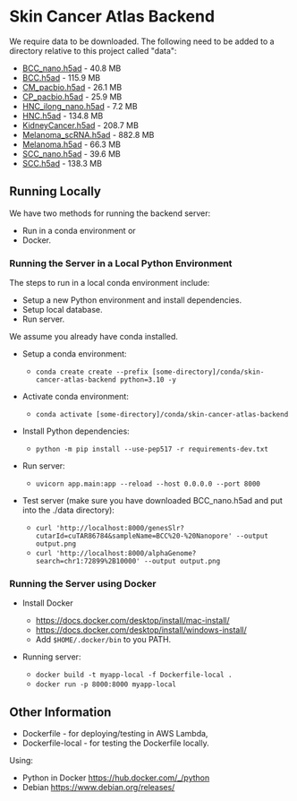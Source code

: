 # Skin Cancer Atlas Backend

We require data to be downloaded. The following need to be added to a directory relative to this project called "data":
* [BCC_nano.h5ad](https://downloads.gmllab.com/SPanC-Lnc/BCC_nano.h5ad) - 40.8 MB
* [BCC.h5ad](https://downloads.gmllab.com/SPanC-Lnc/BCC.h5ad) - 115.9 MB
* [CM_pacbio.h5ad](https://downloads.gmllab.com/SPanC-Lnc/CM_pacbio.h5ad) - 26.1 MB
* [CP_pacbio.h5ad](https://downloads.gmllab.com/SPanC-Lnc/CP_pacbio.h5ad) - 25.9 MB
* [HNC_ilong_nano.h5ad](https://downloads.gmllab.com/SPanC-Lnc/HNC_ilong_nano.h5ad) - 7.2 MB
* [HNC.h5ad](https://downloads.gmllab.com/SPanC-Lnc/HNC.h5ad) - 134.8 MB
* [KidneyCancer.h5ad](https://downloads.gmllab.com/SPanC-Lnc/KidneyCancer.h5ad) - 208.7 MB
* [Melanoma_scRNA.h5ad](https://downloads.gmllab.com/SPanC-Lnc/Melanoma_scRNA.h5ad) - 882.8 MB
* [Melanoma.h5ad](https://downloads.gmllab.com/SPanC-Lnc/Melanoma.h5ad) - 66.3 MB
* [SCC_nano.h5ad](https://downloads.gmllab.com/SPanC-Lnc/SCC_nano.h5ad) - 39.6 MB
* [SCC.h5ad](https://downloads.gmllab.com/SPanC-Lnc/SCC.h5ad) - 138.3 MB

## Running Locally

We have two methods for running the backend server:
* Run in a conda environment or
* Docker.

### Running the Server in a Local Python Environment

The steps to run in a local conda environment include:
* Setup a new Python environment and install dependencies.
* Setup local database.
* Run server.

We assume you already have conda installed.

* Setup a conda environment:
  * ```conda create create --prefix [some-directory]/conda/skin-cancer-atlas-backend python=3.10 -y```
* Activate conda environment:
  * ```conda activate [some-directory]/conda/skin-cancer-atlas-backend```

* Install Python dependencies:
  * ```python -m pip install --use-pep517 -r requirements-dev.txt```

* Run server:
  * ```uvicorn app.main:app --reload --host 0.0.0.0 --port 8000```

* Test server (make sure you have downloaded BCC_nano.h5ad and put into the ./data directory):
  * ```curl 'http://localhost:8000/genesSlr?cutarId=cuTAR86784&sampleName=BCC%20-%20Nanopore' --output output.png```
  * ```curl 'http://localhost:8000/alphaGenome?search=chr1:72899%2B10000' --output output.png```

### Running the Server using Docker

* Install Docker
  * https://docs.docker.com/desktop/install/mac-install/
  * https://docs.docker.com/desktop/install/windows-install/
  * Add ```$HOME/.docker/bin``` to you PATH.

* Running server:
  * ```docker build -t myapp-local -f Dockerfile-local .```
  * ```docker run -p 8000:8000 myapp-local```

## Other Information

* Dockerfile - for deploying/testing in AWS Lambda,
* Dockerfile-local - for testing the Dockerfile locally.

Using:
* Python in Docker https://hub.docker.com/_/python  
* Debian https://www.debian.org/releases/

